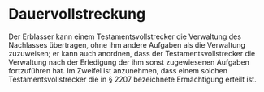 # Dauervollstreckung

Der Erblasser kann einem Testamentsvollstrecker die Verwaltung des Nachlasses übertragen, ohne ihm andere Aufgaben als die Verwaltung zuzuweisen; er kann auch anordnen, dass der Testamentsvollstrecker die Verwaltung nach der Erledigung der ihm sonst zugewiesenen Aufgaben fortzuführen hat. Im Zweifel ist anzunehmen, dass einem solchen Testamentsvollstrecker die in § 2207 bezeichnete Ermächtigung erteilt ist.